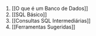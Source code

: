 1. [[O que é um Banco de Dados]]
2. [[SQL Básico]]
3. [[Consultas SQL Intermediárias]]
4. [[Ferramentas Sugeridas]]
